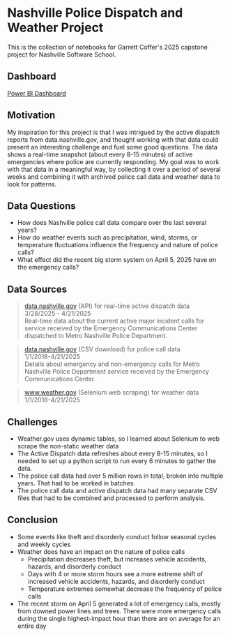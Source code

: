 # Nashville Police Dispatch and Weather Project

This is the collection of notebooks for Garrett Coffer's 2025 capstone project for Nashville Software School.

## Dashboard
[Power BI Dashboard](https://app.powerbi.com/view?r=eyJrIjoiMDMxZDU5NDUtMWFhMi00MTk4LTk5ODEtODJmNmFhNTMyZDEwIiwidCI6IjEwMWRhNTg3LTE4NDMtNGY1Mi04YjhhLTE3YjA2OWM2NmQzMyIsImMiOjJ9)

## Motivation
My inspiration for this project is that I was intrigued by the active dispatch reports from data.nashville.gov, and thought working with that data could present an interesting challenge and fuel some good questions.  The data shows a real-time snapshot (about every 8-15 minutes) of active emergencies where police are currently responding.  My goal was to work with that data in a meaningful way, by collecting it over a period of several weeks and combining it with archived police call data and weather data to look for patterns.

## Data Questions  
- How does Nashville police call data compare over the last several years?  
- How do weather events such as precipitation, wind, storms, or temperature fluctuations influence the frequency and nature of police calls?
- What effect did the recent big storm system on April 5, 2025 have on the emergency calls?

## Data Sources
>[data.nashville.gov](https://www.nashville.gov/departments/police/online-resources/active-dispatches) (API) for real-time active dispatch data  
3/28/2025 - 4/21/2025  
Real-time data about the current active major incident calls for service received by the Emergency Communications Center dispatched to Metro Nashville Police Department.

>[data.nashville.gov](https://datanashvillegov-nashville.hub.arcgis.com/datasets/Nashville::metro-nashville-police-department-calls-for-service/about) (CSV download) for police call data  
1/1/2018-4/21/2025  
Details about emergency and non-emergency calls for Metro Nashville Police Department service received by the Emergency Communications Center.

>www.weather.gov (Selenium web scraping) for weather data  
1/1/2018-4/21/2025  

## Challenges
- Weather.gov uses dynamic tables, so I learned about Selenium to web scrape the non-static weather data
- The Active Dispatch data refreshes about every 8-15 minutes, so I needed to set up a python script to run every 6 minutes to gather the data.
- The police call data had over 5 million rows in total, broken into multiple years.  That had to be worked in batches.
- The police call data and active dispatch data had many separate CSV files that had to be combined and processed to perform analysis.

## Conclusion  
- Some events like theft and disorderly conduct follow seasonal cycles and weekly cycles  
- Weather does have an impact on the nature of police calls
  - Precipitation decreases theft, but increases vehicle accidents, hazards, and disorderly conduct
  - Days with 4 or more storm hours see a more extreme shift of increased vehicle accidents, hazards, and disorderly conduct
  - Temperature extremes somewhat decrease the frequency of police calls
- The recent storm on April 5 generated a lot of emergency calls, mostly from downed power lines and trees.  There were more emergency calls during the single highest-impact hour than there are on average for an entire day